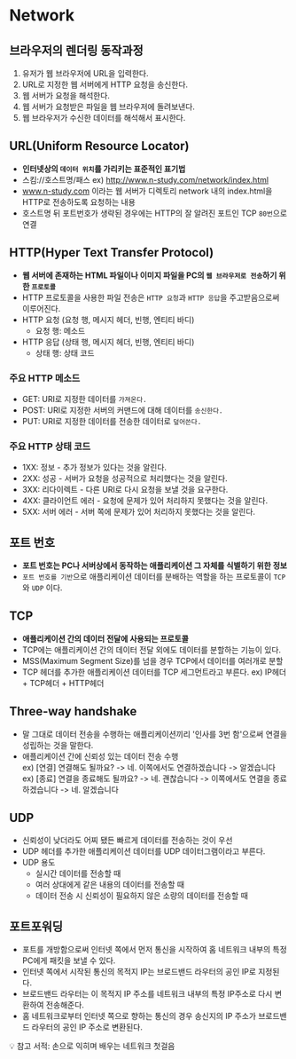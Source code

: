 # Network

## 브라우저의 렌더링 동작과정

1. 유저가 웹 브라우저에 URL을 입력한다. 
2. URL로 지정한 웹 서버에게 HTTP 요청을 송신한다. 
3. 웹 서버가 요청을 해석한다. 
4. 웹 서버가 요청받은 파일을 웹 브라우저에 돌려보낸다. 
5. 웹 브라우저가 수신한 데이터를 해석해서 표시한다.

## URL(Uniform Resource Locator)

- **인터넷상의 `데이터 위치`를 가리키는 표준적인 표기법**
- 스킴://호스트명/패스 ex) http://www.n-study.com/network/index.html
- www.n-study.com 이라는 웹 서버가 디렉토리 network 내의 index.html을 HTTP로 전송하도록 요청하는 내용
- 호스트명 뒤 포트번호가 생략된 경우에는 HTTP의 잘 알려진 포트인 TCP `80번`으로 연결

## HTTP(Hyper Text Transfer Protocol)

- **웹 서버에 존재하는 HTML 파일이나 이미지 파일을 PC의 `웹 브라우저로 전송`하기 위한 `프로토콜`**
- HTTP 프로토콜을 사용한 파일 전송은 `HTTP 요청`과 `HTTP 응답`을 주고받음으로써 이루어진다. 
- HTTP 요청 (요청 행, 메시지 헤더, 빈행, 엔티티 바디)
    - 요청 행: 메소드
- HTTP 응답 (상태 행, 메시지 헤더, 빈행, 엔티티 바디)
    - 상태 행: 상태 코드

### 주요 HTTP 메소드

 - GET: URI로 지정한 데이터를 `가져온다.` 
 - POST: URI로 지정한 서버의 커맨드에 대해 데이터를 `송신한다.` 
 - PUT: URI로 지정한 데이터를 전송한 데이터로 `덮어쓴다.` 

 ### 주요 HTTP 상태 코드

 - 1XX: 정보 - 추가 정보가 있다는 것을 알린다. 
 - 2XX: 성공 - 서버가 요청을 성공적으로 처리했다는 것을 알린다. 
 - 3XX: 리다이렉트 - 다른 URI로 다시 요청을 보낼 것을 요구한다. 
 - 4XX: 클라이언트 에러 - 요청에 문제가 있어 처리하지 못했다는 것을 알린다. 
 - 5XX: 서버 에러 - 서버 쪽에 문제가 있어 처리하지 못했다는 것을 알린다.

## 포트 번호
- **포트 번호는 PC나 서버상에서 동작하는 애플리케이션 그 자체를 식별하기 위한 정보**
- `포트 번호를 기반`으로 애플리케이션 데이터를 분배하는 역할을 하는 프로토콜이 `TCP`와 `UDP` 이다. 

 ## TCP

 - **애플리케이션 간의 데이터 전달에 사용되는 프로토콜**
 - TCP에는 애플리케이션 간의 데이터 전달 외에도 데이터를 분할하는 기능이 있다. 
 - MSS(Maximum Segment Size)를 넘을 경우 TCP에서 데이터를 여러개로 분할
 - TCP 헤더를 추가한 애플리케이션 데이터를 TCP 세그먼트라고 부른다. 
 ex) IP헤더 + TCP헤더 + HTTP헤더

 ## Three-way handshake

 - 말 그대로 데이터 전송을 수행하는 애플리케이션끼리 '인사를 3번 함'으로써 연결을 성립하는 것을 말한다. 
 - 애플리케이션 간에 신뢰성 있는 데이터 전송 수행<br>
 ex) [연결] 연결해도 될까요? -> 네. 이쪽에서도 연결하겠습니다 -> 알겠습니다<br> 
 ex) [종료] 연결을 종료해도 될까요? -> 네. 괜찮습니다 -> 이쪽에서도 연결을 종료하겠습니다 -> 네. 알겠습니다

## UDP

- 신뢰성이 낮더라도 어찌 됐든 빠르게 데이터를 전송하는 것이 우선
- UDP 헤더를 추가한 애플리케이션 데이터를 UDP 데이터그램이라고 부른다.
- UDP 용도
    - 실시간 데이터를 전송할 때 
    - 여러 상대에게 같은 내용의 데이터를 전송할 때 
    - 데이터 전송 시 신뢰성이 필요하지 않은 소량의 데이터를 전송할 때

## 포트포워딩

- 포트를 개방함으로써 인터넷 쪽에서 먼저 통신을 시작하여 홈 네트워크 내부의 특정 PC에게 패킷을 보낼 수 있다.
- 인터넷 쪽에서 시작된 통신의 목적지 IP는 브로드밴드 라우터의 공인 IP로 지정된다.
- 브로드밴드 라우터는 이 목적지 IP 주소를 네트워크 내부의 특정 IP주소로 다시 변환하여 전송해준다.
- 홈 네트워크로부터 인터넷 쪽으로 향하는 통신의 경우 송신지의 IP 주소가 브로드밴드 라우터의 공인 IP 주소로 변환된다. 



 💡 참고 서적: 손으로 익히며 배우는 네트워크 첫걸음






